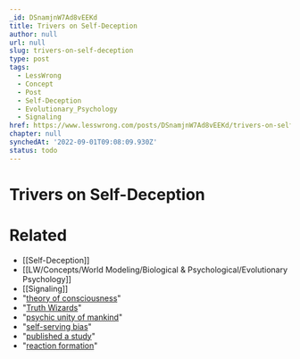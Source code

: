 ```yaml
---
_id: DSnamjnW7Ad8vEEKd
title: Trivers on Self-Deception
author: null
url: null
slug: trivers-on-self-deception
type: post
tags:
  - LessWrong
  - Concept
  - Post
  - Self-Deception
  - Evolutionary_Psychology
  - Signaling
href: https://www.lesswrong.com/posts/DSnamjnW7Ad8vEEKd/trivers-on-self-deception
chapter: null
synchedAt: '2022-09-01T09:08:09.930Z'
status: todo
---
```


# Trivers on Self-Deception


# Related

- [[Self-Deception]]
- [[LW/Concepts/World Modeling/Biological & Psychological/Evolutionary Psychology]]
- [[Signaling]]
- "[theory of consciousness](http://www.google.com/url?sa=t&source=web&cd=1&ved=0CBgQFjAA&url=http%3A%2F%2Fanthro.rutgers.edu%2Fcomponent%2Fdocman%2Fdoc_download%2F245-trivers2000&rct=j&q=The%20Elements%20of%20a%20Scientific%20Theory%20of%20Self-Deception&ei=FrYcTsqTOoyRgQfT1vXLCQ&usg=AFQjCNHRtGfuRT67Slb8pJ1MjhITFnAPFA&sig2=FTk_Slncxn-lL0QfM-aHQQ&cad=rja)"
- "[Truth Wizards](http://en.wikipedia.org/wiki/Wizards_Project)"
- "[psychic unity of mankind](/lw/rl/the_psychological_unity_of_humankind/)"
- "[self-serving bias](http://en.wikipedia.org/wiki/Self-serving_bias)"
- "[published a study](https://my.psychologytoday.com/files/u47/Henry_et_al.pdf)"
- "[reaction formation](http://en.wikipedia.org/wiki/Reaction_formation)"